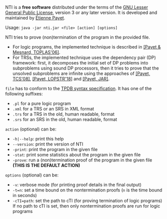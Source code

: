 NTI is a **free software** distributed under the terms of the
[GNU Lesser General Public License](https://www.gnu.org/licenses/lgpl-3.0.html), version 3
or any later version. It is developed and maintained by [Étienne Payet](mailto:etienne.payet@univ-reunion.fr).

Usage: `java -jar nti.jar <file> [action] [options]`

NTI tries to prove (non)termination of the program in the provided file.
- For logic programs, the implemented technique is described in
[[Payet & Mesnard, TOPLAS'06]](http://lim.univ-reunion.fr/staff/epayet/Research/Resources/toplas06.pdf).
- For TRSs, the implemented technique uses the dependency pair (DP) framework:
first, it decomposes the initial set of DP problems into subproblems using
sound DP processors, then it tries to prove that the unsolved subproblems
are infinite using the approaches of [[Payet, TCS'08]](http://lim.univ-reunion.fr/staff/epayet/Research/Resources/tcs08.pdf),
[[Payet, LOPSTR'18]](http://arxiv.org/abs/1808.05065) and
[[Payet, JAR]](https://arxiv.org/abs/2312.13949).

`file` has to conform to the [TPDB syntax specification](http://termination-portal.org/wiki/TPDB).
It has one of the following suffixes:
- `.pl` for a pure logic program
- `.xml` for a  TRS or an SRS in XML format
- `.trs` for a  TRS in the old, human readable, format
- `.srs` for an SRS in the old, human readable, format

`action` (optional) can be:
- `-h|--help`: print this help
- `--version`: print the version of NTI
- `-print`: print the program in the given file
- `-stat`: print some statistics about the program in the given file
- `-prove`: run a (non)termination proof of the program in the given file
**(THIS IS THE DEFAULT ACTION)**

`options` (optional) can be:
- `-v`: verbose mode (for printing proof details in the final output)
- `-t=n`: set a time bound on the nontermination proofs (`n` is the time bound in seconds)
- `-cTI=path`: set the path to cTI (for proving termination of logic programs)  
If no path to cTI is set, then only nontermination proofs are run for logic programs
